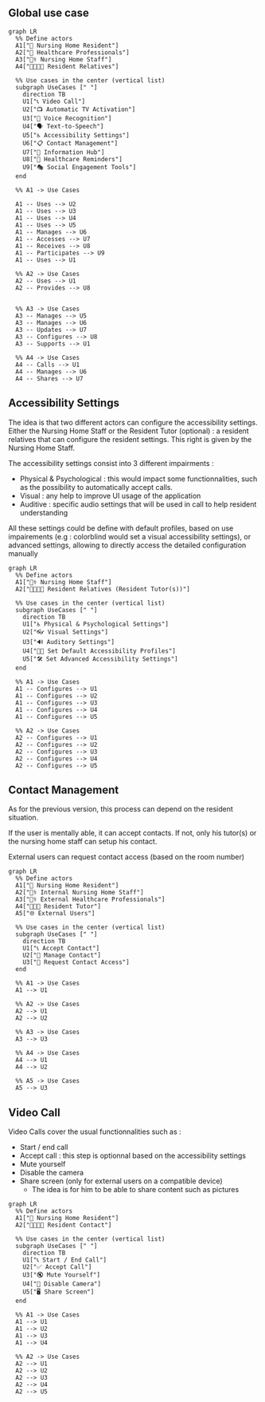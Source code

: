 ## Global use case

```mermaid
graph LR
  %% Define actors
  A1["👵 Nursing Home Resident"]
  A2["🏥 Healthcare Professionals"]
  A3["👩‍⚕️ Nursing Home Staff"]
  A4["👨‍👩‍👧‍👦 Resident Relatives"]

  %% Use cases in the center (vertical list)
  subgraph UseCases [" "]
    direction TB
    U1["📞 Video Call"]
    U2["📺 Automatic TV Activation"]
    U3["🎤 Voice Recognition"]
    U4["🗣️ Text-to-Speech"]
    U5["♿ Accessibility Settings"]
    U6["📋 Contact Management"]
    U7["📢 Information Hub"]
    U8["💊 Healthcare Reminders"]
    U9["🎭 Social Engagement Tools"]
  end

  %% A1 -> Use Cases

  A1 -- Uses --> U2
  A1 -- Uses --> U3
  A1 -- Uses --> U4
  A1 -- Uses --> U5
  A1 -- Manages --> U6
  A1 -- Accesses --> U7
  A1 -- Receives --> U8
  A1 -- Participates --> U9
  A1 -- Uses --> U1

  %% A2 -> Use Cases
  A2 -- Uses --> U1
  A2 -- Provides --> U8


  %% A3 -> Use Cases
  A3 -- Manages --> U5
  A3 -- Manages --> U6
  A3 -- Updates --> U7
  A3 -- Configures --> U8
  A3 -- Supports --> U1

  %% A4 -> Use Cases
  A4 -- Calls --> U1
  A4 -- Manages --> U6
  A4 -- Shares --> U7
```

## Accessibility Settings

The idea is that two different actors can configure the accessibility settings.
Either the Nursing Home Staff or the Resident Tutor (optional) : a resident relatives that can configure the resident settings. This right is given by the Nursing Home Staff.

The accessibility settings consist into 3 different impairments :

- Physical & Psychological : this would impact some functionnalities, such as the possibility to automatically accept calls.
- Visual : any help to improve UI usage of the application
- Auditive : specific audio settings that will be used in call to help resident understanding

All these settings could be define with default profiles, based on use impairements (e.g : colorblind would set a visual accessibility settings), or advanced settings, allowing to directly access the detailed configuration manually

```mermaid
graph LR
  %% Define actors
  A1["👩‍⚕️ Nursing Home Staff"]
  A2["👨‍👩‍👧‍👦 Resident Relatives (Resident Tutor(s))"]

  %% Use cases in the center (vertical list)
  subgraph UseCases [" "]
    direction TB
    U1["♿️ Physical & Psychological Settings"]
    U2["👓 Visual Settings"]
    U3["🔊 Auditory Settings"]
    U4["🧑‍💻 Set Default Accessibility Profiles"]
    U5["🛠️ Set Advanced Accessibility Settings"]
  end

  %% A1 -> Use Cases
  A1 -- Configures --> U1
  A1 -- Configures --> U2
  A1 -- Configures --> U3
  A1 -- Configures --> U4
  A1 -- Configures --> U5

  %% A2 -> Use Cases
  A2 -- Configures --> U1
  A2 -- Configures --> U2
  A2 -- Configures --> U3
  A2 -- Configures --> U4
  A2 -- Configures --> U5
```

## Contact Management

As for the previous version, this process can depend on the resident situation.

If the user is mentally able, it can accept contacts. If not, only his tutor(s) or the nursing home staff can setup his contact.

External users can request contact access (based on the room number)

```mermaid
graph LR
  %% Define actors
  A1["👵 Nursing Home Resident"]
  A2["👩‍⚕️ Internal Nursing Home Staff"]
  A3["👨‍⚕️ External Healthcare Professionals"]
  A4["👩‍👧‍👦 Resident Tutor"]
  A5["🌐 External Users"]

  %% Use cases in the center (vertical list)
  subgraph UseCases [" "]
    direction TB
    U1["📞 Accept Contact"]
    U2["🔑 Manage Contact"]
    U3["📑 Request Contact Access"]
  end

  %% A1 -> Use Cases
  A1 --> U1

  %% A2 -> Use Cases
  A2 --> U1
  A2 --> U2

  %% A3 -> Use Cases
  A3 --> U3

  %% A4 -> Use Cases
  A4 --> U1
  A4 --> U2

  %% A5 -> Use Cases
  A5 --> U3

```

## Video Call

Video Calls cover the usual functionnalities such as :

- Start / end call
- Accept call : this step is optionnal based on the accessibility settings
- Mute yourself
- Disable the camera
- Share screen (only for external users on a compatible device)
  - The idea is for him to be able to share content such as pictures

```mermaid
graph LR
  %% Define actors
  A1["👵 Nursing Home Resident"]
  A2["👨‍👩‍👧‍👦 Resident Contact"]

  %% Use cases in the center (vertical list)
  subgraph UseCases [" "]
    direction TB
    U1["📞 Start / End Call"]
    U2["✅ Accept Call"]
    U3["🔇 Mute Yourself"]
    U4["🎥 Disable Camera"]
    U5["🖥️ Share Screen"]
  end

  %% A1 -> Use Cases
  A1 --> U1
  A1 --> U2
  A1 --> U3
  A1 --> U4

  %% A2 -> Use Cases
  A2 --> U1
  A2 --> U2
  A2 --> U3
  A2 --> U4
  A2 --> U5
```
